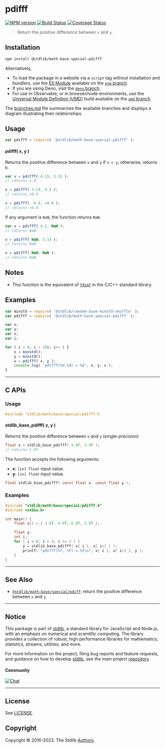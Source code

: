 <!--

@license Apache-2.0

Copyright (c) 2020 The Stdlib Authors.

Licensed under the Apache License, Version 2.0 (the "License");
you may not use this file except in compliance with the License.
You may obtain a copy of the License at

   http://www.apache.org/licenses/LICENSE-2.0

Unless required by applicable law or agreed to in writing, software
distributed under the License is distributed on an "AS IS" BASIS,
WITHOUT WARRANTIES OR CONDITIONS OF ANY KIND, either express or implied.
See the License for the specific language governing permissions and
limitations under the License.

-->

# pdifff

[![NPM version][npm-image]][npm-url] [![Build Status][test-image]][test-url] [![Coverage Status][coverage-image]][coverage-url] <!-- [![dependencies][dependencies-image]][dependencies-url] -->

> Return the positive difference between `x` and `y`.

<!-- Section to include introductory text. Make sure to keep an empty line after the intro `section` element and another before the `/section` close. -->

<section class="intro">

</section>

<!-- /.intro -->

<!-- Package usage documentation. -->

<section class="installation">

## Installation

```bash
npm install @stdlib/math-base-special-pdifff
```

Alternatively,

-   To load the package in a website via a `script` tag without installation and bundlers, use the [ES Module][es-module] available on the [`esm` branch][esm-url].
-   If you are using Deno, visit the [`deno` branch][deno-url].
-   For use in Observable, or in browser/node environments, use the [Universal Module Definition (UMD)][umd] build available on the [`umd` branch][umd-url].

The [branches.md][branches-url] file summarizes the available branches and displays a diagram illustrating their relationships.

</section>

<section class="usage">

## Usage

```javascript
var pdifff = require( '@stdlib/math-base-special-pdifff' );
```

#### pdifff( x, y )

Returns the positive difference between `x` and `y` if `x < y`; otherwise, returns `0`.

```javascript
var v = pdifff( 4.15, 3.15 );
// returns 1.0

v = pdifff( 3.14, 4.2 );
// returns +0.0

v = pdifff( -0.0, +0.0 );
// returns +0.0
```

If any argument is `NaN`, the function returns `NaN`.

```javascript
var v = pdifff( 4.2, NaN );
// returns NaN

v = pdifff( NaN, 3.14 );
// returns NaN

v = pdifff( NaN, NaN );
// returns NaN
```

</section>

<!-- /.usage -->

<!-- Package usage notes. Make sure to keep an empty line after the `section` element and another before the `/section` close. -->

<section class="notes">

## Notes

-   This function is the equivalent of [`fdimf`][fdim] in the C/C++ standard library.

</section>

<!-- /.notes -->

<!-- Package usage examples. -->

<section class="examples">

## Examples

<!-- eslint no-undef: "error" -->

```javascript
var minstd = require( '@stdlib/random-base-minstd-shuffle' );
var pdifff = require( '@stdlib/math-base-special-pdifff' );

var x;
var y;
var v;
var i;

for ( i = 0; i < 100; i++ ) {
    x = minstd();
    y = minstd();
    v = pdifff( x, y );
    console.log( 'pdifff(%d,%d) = %d', x, y, v );
}
```

</section>

<!-- /.examples -->

<!-- C interface documentation. -->

* * *

<section class="c">

## C APIs

<!-- Section to include introductory text. Make sure to keep an empty line after the intro `section` element and another before the `/section` close. -->

<section class="intro">

</section>

<!-- /.intro -->

<!-- C usage documentation. -->

<section class="usage">

### Usage

```c
#include "stdlib/math/base/special/pdifff.h
```

#### stdlib_base_pdifff( x, y )

Returns the positive difference between `x` and `y` (single-precision).

```c
float v = stdlib_base_pdifff( 4.0f, 3.0f );
// returns 1.0f
```

The function accepts the following arguments:

-   **x**: `[in] float` input value.
-   **y**: `[in] float` input value.

```c
float stdlib_base_pdifff( const float x, const float y );
```

</section>

<!-- /.usage -->

<!-- C API usage notes. Make sure to keep an empty line after the `section` element and another before the `/section` close. -->

<section class="notes">

</section>

<!-- /.notes -->

<!-- C API usage examples. -->

<section class="examples">

### Examples

```c
#include "stdlib/math/base/special/pdifff.h"
#include <stdio.h>

int main() {
    float x[] = { 3.0f, 4.0f, 6.0f, 5.0f };

    float y;
    int i;
    for ( i = 0; i < 4; i += 2 ) {
        y = stdlib_base_pdifff( x[ i ], x[ i+1 ] );
        printf( "pdifff(%f, %f) = %f\n", x[ i ], x[ i+1 ], y );
    }
}
```

</section>

<!-- /.examples -->

</section>

<!-- /.c -->

<!-- Section to include cited references. If references are included, add a horizontal rule *before* the section. Make sure to keep an empty line after the `section` element and another before the `/section` close. -->

<section class="references">

</section>

<!-- /.references -->

<!-- Section for related `stdlib` packages. Do not manually edit this section, as it is automatically populated. -->

<section class="related">

* * *

## See Also

-   <span class="package-name">[`@stdlib/math-base/special/pdiff`][@stdlib/math/base/special/pdiff]</span><span class="delimiter">: </span><span class="description">return the positive difference between `x` and `y`.</span>

</section>

<!-- /.related -->

<!-- Section for all links. Make sure to keep an empty line after the `section` element and another before the `/section` close. -->


<section class="main-repo" >

* * *

## Notice

This package is part of [stdlib][stdlib], a standard library for JavaScript and Node.js, with an emphasis on numerical and scientific computing. The library provides a collection of robust, high performance libraries for mathematics, statistics, streams, utilities, and more.

For more information on the project, filing bug reports and feature requests, and guidance on how to develop [stdlib][stdlib], see the main project [repository][stdlib].

#### Community

[![Chat][chat-image]][chat-url]

---

## License

See [LICENSE][stdlib-license].


## Copyright

Copyright &copy; 2016-2023. The Stdlib [Authors][stdlib-authors].

</section>

<!-- /.stdlib -->

<!-- Section for all links. Make sure to keep an empty line after the `section` element and another before the `/section` close. -->

<section class="links">

[npm-image]: http://img.shields.io/npm/v/@stdlib/math-base-special-pdifff.svg
[npm-url]: https://npmjs.org/package/@stdlib/math-base-special-pdifff

[test-image]: https://github.com/stdlib-js/math-base-special-pdifff/actions/workflows/test.yml/badge.svg?branch=main
[test-url]: https://github.com/stdlib-js/math-base-special-pdifff/actions/workflows/test.yml?query=branch:main

[coverage-image]: https://img.shields.io/codecov/c/github/stdlib-js/math-base-special-pdifff/main.svg
[coverage-url]: https://codecov.io/github/stdlib-js/math-base-special-pdifff?branch=main

<!--

[dependencies-image]: https://img.shields.io/david/stdlib-js/math-base-special-pdifff.svg
[dependencies-url]: https://david-dm.org/stdlib-js/math-base-special-pdifff/main

-->

[chat-image]: https://img.shields.io/gitter/room/stdlib-js/stdlib.svg
[chat-url]: https://app.gitter.im/#/room/#stdlib-js_stdlib:gitter.im

[stdlib]: https://github.com/stdlib-js/stdlib

[stdlib-authors]: https://github.com/stdlib-js/stdlib/graphs/contributors

[umd]: https://github.com/umdjs/umd
[es-module]: https://developer.mozilla.org/en-US/docs/Web/JavaScript/Guide/Modules

[deno-url]: https://github.com/stdlib-js/math-base-special-pdifff/tree/deno
[umd-url]: https://github.com/stdlib-js/math-base-special-pdifff/tree/umd
[esm-url]: https://github.com/stdlib-js/math-base-special-pdifff/tree/esm
[branches-url]: https://github.com/stdlib-js/math-base-special-pdifff/blob/main/branches.md

[stdlib-license]: https://raw.githubusercontent.com/stdlib-js/math-base-special-pdifff/main/LICENSE

[fdim]: http://en.cppreference.com/w/cpp/numeric/math/fdim

<!-- <related-links> -->

[@stdlib/math/base/special/pdiff]: https://github.com/stdlib-js/math-base-special-pdiff

<!-- </related-links> -->

</section>

<!-- /.links -->
